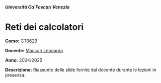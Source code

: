 ##### Università Ca'Foscari Venezia

# Reti dei calcolatori
**Corso:** [CT0629](https://www.unive.it/data/insegnamento/542938)

**Docente:** [Maccari Leonardo](https://www.unive.it/data/persone/21550550)

**Anno:** 2024/2025

**Descrizione:**
Riassunto delle slide fornite dal docente durante le lezioni in presenza.
